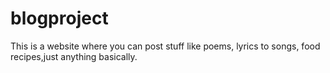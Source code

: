 # blogproject
This is a website where you can post stuff like poems, lyrics to songs, food recipes,just anything basically.
